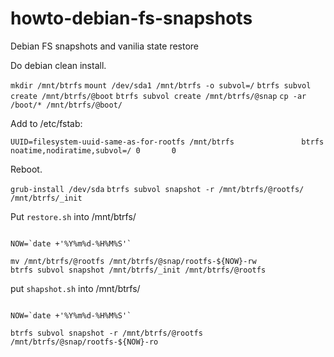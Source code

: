 # howto-debian-fs-snapshots
Debian FS snapshots and vanilia state restore


Do debian clean install. 

```mkdir /mnt/btrfs```
```mount /dev/sda1 /mnt/btrfs -o subvol=/```
```btrfs subvol create /mnt/btrfs/@boot```
```btrfs subvol create /mnt/btrfs/@snap```
```cp -ar /boot/* /mnt/btrfs/@boot/```

Add to /etc/fstab:
```UUID=filesystem-uuid-same-as-for-rootfs /boot               btrfs   noatime,nodiratime,subvol=@boot 0       0
UUID=filesystem-uuid-same-as-for-rootfs /mnt/btrfs               btrfs   noatime,nodiratime,subvol=/ 0       0
```

Reboot.

```grub-install /dev/sda```
```btrfs subvol snapshot -r /mnt/btrfs/@rootfs/ /mnt/btrfs/_init```

Put ```restore.sh``` into /mnt/btrfs/
```#!/bin/bash

NOW=`date +'%Y%m%d-%H%M%S'`

mv /mnt/btrfs/@rootfs /mnt/btrfs/@snap/rootfs-${NOW}-rw
btrfs subvol snapshot /mnt/btrfs/_init /mnt/btrfs/@rootfs
```

put ```shapshot.sh``` into /mnt/btrfs/
```#!/bin/bash

NOW=`date +'%Y%m%d-%H%M%S'`

btrfs subvol snapshot -r /mnt/btrfs/@rootfs /mnt/btrfs/@snap/rootfs-${NOW}-ro
```
